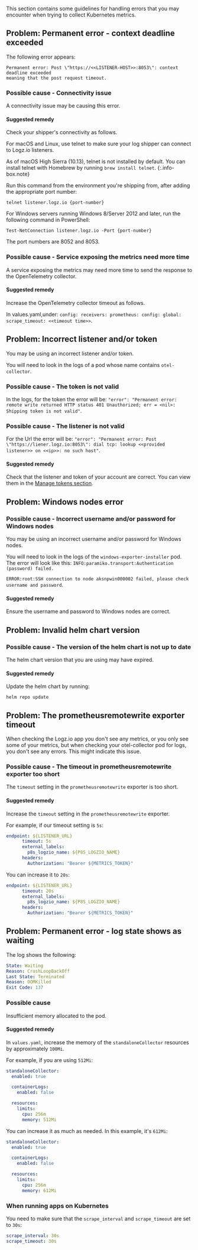This section contains some guidelines for handling errors that you may encounter when trying to collect Kubernetes metrics.

## Problem: Permanent error - context deadline exceeded

The following error appears:

```shell
Permanent error: Post \"https://<<LISTENER-HOST>>:8053\": context deadline exceeded
meaning that the post request timeout.
```

### Possible cause - Connectivity issue

A connectivity issue may be causing this error.

#### Suggested remedy

Check your shipper's connectivity as follows.

For macOS and Linux, use telnet to make sure your log shipper can connect to Logz.io listeners.

As of macOS High Sierra (10.13),
telnet is not installed by default.
You can install telnet with Homebrew
by running `brew install telnet`.
{:.info-box.note}

Run this command from the environment you're shipping from, after adding the appropriate port number:

```shell
telnet listener.logz.io {port-number}
```
For Windows servers running Windows 8/Server 2012 and later, run the following command in PowerShell:


```shell
Test-NetConnection listener.logz.io -Port {port-number}
```

The port numbers are 8052 and 8053.

### Possible cause - Service exposing the metrics need more time

A service exposing the metrics may need more time to send the response to the OpenTelemetry collector.

#### Suggested remedy

Increase the OpenTelemetry collector timeout as follows.

In values.yaml,under: `config: receivers: prometheus: config: global: scrape_timeout: <<timeout time>>`.

## Problem: Incorrect listener and/or token

You may be using an incorrect listener and/or token.

You will need to look in the logs of a pod whose name contains `otel-collector`. 

### Possible cause - The token is not valid

In the logs, for the token the error will be: `"error": "Permanent error: remote write returned HTTP status 401 Unauthorized; err = <nil>: Shipping token is not valid"`. 

### Possible cause - The listener is not valid

For the Url the error will be: `"error": "Permanent error: Post \"https://liener.logz.io:8053\": dial tcp: lookup <<provided listener>> on <<ip>>: no such host"`.

#### Suggested remedy

Check that the listener and token of your account are correct. You can view them in the [Manage tokens section](https://app.logz.io/#/dashboard/settings/manage-tokens/data-shipping?product=metrics).


## Problem: Windows nodes error


### Possible cause - Incorrect username and/or password for Windows nodes

You may be using an incorrect username and/or password for Windows nodes.

You will need to look in the logs of the `windows-exporter-installer` pod. The error will look like this: `INFO:paramiko.transport:Authentication (password) failed.`

`ERROR:root:SSH connection to node aksnpwin000002 failed, please check username and password`.
 

#### Suggested remedy

Ensure the username and password to Windows nodes are correct.

## Problem: Invalid helm chart version

### Possible cause - The version of the helm chart is not up to date

The helm chart version that you are using may have expired.

#### Suggested remedy

Update the helm chart by running:

```shell
helm repo update
```

## Problem: The prometheusremotewrite exporter timeout


When checking the Logz.io app you don't see any metrics, or you only see some of your metrics, but when checking your otel-collector pod for logs, you don't see any errors. This might indicate this issue.

### Possible cause - The timeout in prometheusremotewrite exporter too short

The `timeout` setting in the `prometheusremotewrite` exporter is too short.

#### Suggested remedy

Increase the `timeout` setting in the `prometheusremotewrite` exporter.

For example, if our timeout setting is `5s`:

```yaml
endpoint: ${LISTENER_URL}
      timeout: 5s
      external_labels:
        p8s_logzio_name: ${P8S_LOGZIO_NAME}
      headers:
        Authorization: "Bearer ${METRICS_TOKEN}"

```

You can increase it to `20s`:

```yaml
endpoint: ${LISTENER_URL}
      timeout: 20s
      external_labels:
        p8s_logzio_name: ${P8S_LOGZIO_NAME}
      headers:
        Authorization: "Bearer ${METRICS_TOKEN}"

```

## Problem: Permanent error - log state shows as waiting

The log shows the following:

```yaml
State: Waiting
Reason: CrashLoopBackOff
Last State: Terminated
Reason: OOMKilled
Exit Code: 137
```


### Possible cause 

Insufficient memory allocated to the pod.

#### Suggested remedy

In `values.yaml`, increase the memory of the `standaloneCollector` resources by approximately `100Mi`.

For example, if you are using `512Mi`:

```yaml
standaloneCollector:
  enabled: true

  containerLogs:
    enabled: false

  resources:
    limits:
      cpu: 256m
      memory: 512Mi
```

You can increase it as much as needed. In this example, it's `612Mi`:

```yaml
standaloneCollector:
  enabled: true

  containerLogs:
    enabled: false

  resources:
    limits:
      cpu: 256m
      memory: 612Mi
```

### When running apps on Kubernetes 


You need to make sure that the `scrape_interval` and `scrape_timeout` are set to `30s`:

```yaml
scrape_interval: 30s
scrape_timeout: 30s
```

